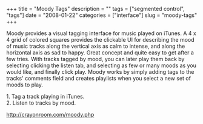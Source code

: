 +++
title = "Moody Tags"
description = ""
tags = ["segmented control", "tags"]
date = "2008-01-22"
categories = ["interface"]
slug = "moody-tags"
+++


<p>Moody provides a visual tagging interface for music played on iTunes. A 4 x 4 grid of colored squares provides the clickable UI for describing the mood of music tracks along the vertical axis as calm to intense, and along the horizontal axis as sad to happy. Great concept and quite easy to get after a few tries. With tracks tagged by mood, you can later play them back by selecting clicking the listen tab, and selecting as few or many moods as you would like, and finally click play. Moody works by simply adding tags to the tracks' comments field and creates playlists when you select a new set of moods to play.</p>
<div id="screens-full" class="clear"><div class="caption">1. Tag a track playing in iTunes. </div><div class="fullimg clear"><a href="/media/interface/moody-tagging-1.png" class="group" rel="group" title="1. Tag a track playing in iTunes. "><img src="/media/interface/moody-tagging-1.png" alt="" class="img-responsive"></a></div></div><div id="screens-full" class="clear"><div class="caption">2. Listen to tracks by mood.</div><div class="fullimg clear"><a href="/media/interface/moody-tagging-2.png" class="group" rel="group" title="2. Listen to tracks by mood."><img src="/media/interface/moody-tagging-2.png" alt="" class="img-responsive"></a></div></div>        
<p><a href="http://crayonroom.com/moody.php">http://crayonroom.com/moody.php</a></p>

